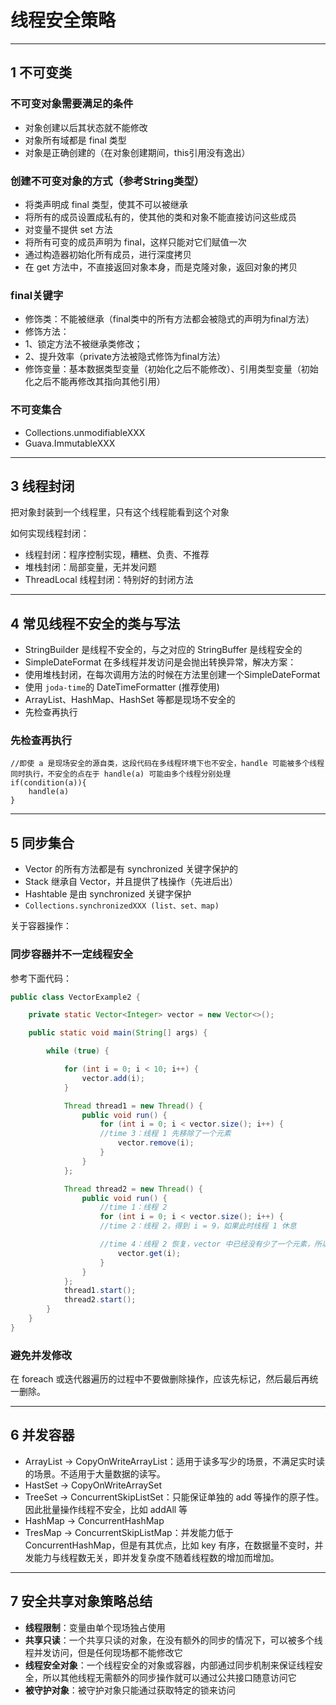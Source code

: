 # 线程安全策略

---
## 1 不可变类

### 不可变对象需要满足的条件

- 对象创建以后其状态就不能修改
- 对象所有域都是 final 类型
- 对象是正确创建的（在对象创建期间，this引用没有逸出）

### 创建不可变对象的方式（参考String类型）

- 将类声明成 final 类型，使其不可以被继承
- 将所有的成员设置成私有的，使其他的类和对象不能直接访问这些成员
- 对变量不提供 set 方法
- 将所有可变的成员声明为 final，这样只能对它们赋值一次
- 通过构造器初始化所有成员，进行深度拷贝
- 在 get 方法中，不直接返回对象本身，而是克隆对象，返回对象的拷贝

### final关键字

- 修饰类：不能被继承（final类中的所有方法都会被隐式的声明为final方法）
- 修饰方法：
 - 1、锁定方法不被继承类修改；
 - 2、提升效率（private方法被隐式修饰为final方法）
- 修饰变量：基本数据类型变量（初始化之后不能修改）、引用类型变量（初始化之后不能再修改其指向其他引用）

### 不可变集合

- Collections.unmodifiableXXX
- Guava.ImmutableXXX

---
## 3 线程封闭

把对象封装到一个线程里，只有这个线程能看到这个对象

如何实现线程封闭：

- 线程封闭：程序控制实现，糟糕、负责、不推荐
- 堆栈封闭：局部变量，无并发问题
- ThreadLocal 线程封闭：特别好的封闭方法



---
## 4 常见线程不安全的类与写法

- StringBuilder 是线程不安全的，与之对应的 StringBuffer 是线程安全的
- SimpleDateFormat 在多线程并发访问是会抛出转换异常，解决方案：
 - 使用堆栈封闭，在每次调用方法的时候在方法里创建一个SimpleDateFormat
 - 使用 `joda-time`的 DateTimeFormatter (推荐使用)
- ArrayList、HashMap、HashSet 等都是现场不安全的
- 先检查再执行

### 先检查再执行

```
//即使 a 是现场安全的源自类，这段代码在多线程环境下也不安全，handle 可能被多个线程同时执行，不安全的点在于 handle(a) 可能由多个线程分别处理
if(condition(a)){
    handle(a)
}
```


---
## 5 同步集合

- Vector 的所有方法都是有 synchronized 关键字保护的
- Stack 继承自 Vector，并且提供了栈操作（先进后出）
- Hashtable 是由 synchronized 关键字保护
- `Collections.synchronizedXXX (list、set、map)`

关于容器操作：

###   同步容器并不一定线程安全

参考下面代码：

```java
public class VectorExample2 {

    private static Vector<Integer> vector = new Vector<>();

    public static void main(String[] args) {

        while (true) {

            for (int i = 0; i < 10; i++) {
                vector.add(i);
            }

            Thread thread1 = new Thread() {
                public void run() {
                    for (int i = 0; i < vector.size(); i++) {
                    //time 3：线程 1 先移除了一个元素
                        vector.remove(i);
                    }
                }
            };

            Thread thread2 = new Thread() {
                public void run() {
                    //time 1：线程 2
                    for (int i = 0; i < vector.size(); i++) {
                    //time 2：线程 2，得到 i = 9，如果此时线程 1 休息

                    //time 4：线程 2 恢复，vector 中已经没有少了一个元素，所以会抛出 ArrayIndexOutOfBoundsException
                        vector.get(i);
                    }
                }
            };
            thread1.start();
            thread2.start();
        }
    }
}
```

### 避免并发修改

在 foreach 或迭代器遍历的过程中不要做删除操作，应该先标记，然后最后再统一删除。


---
## 6 并发容器

- ArrayList -> CopyOnWriteArrayList：适用于读多写少的场景，不满足实时读的场景。不适用于大量数据的读写。
- HastSet -> CopyOnWriteArraySet
- TreeSet -> ConcurrentSkipListSet：只能保证单独的 add 等操作的原子性。因此批量操作线程不安全，比如 addAll 等
- HashMap -> ConcurrentHashMap
- TresMap -> ConcurrentSkipListMap：并发能力低于 ConcurrentHashMap，但是有其优点，比如 key 有序，在数据量不变时，并发能力与线程数无关，即并发复杂度不随着线程数的增加而增加。


---
## 7 安全共享对象策略总结

- **线程限制**：变量由单个现场独占使用
- **共享只读**：一个共享只读的对象，在没有额外的同步的情况下，可以被多个线程并发访问，但是任何现场都不能修改它
- **线程安全对象**：一个线程安全的对象或容器，内部通过同步机制来保证线程安全，所以其他线程无需额外的同步操作就可以通过公共接口随意访问它
- **被守护对象**：被守护对象只能通过获取特定的锁来访问

